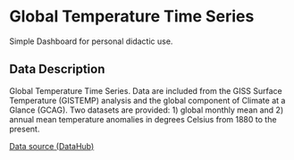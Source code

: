 # Global Temperature Time Series

Simple Dashboard for personal didactic use.

## Data Description

Global Temperature Time Series. Data are included from the GISS Surface Temperature (GISTEMP) analysis and the global component of Climate at a Glance (GCAG). Two datasets are provided: 1) global monthly mean and 2) annual mean temperature anomalies in degrees Celsius from 1880 to the present.

[Data source (DataHub)](https://datahub.io/core/global-temp#readme)